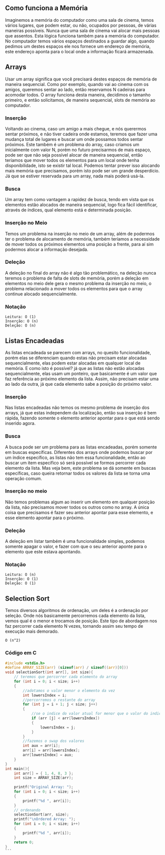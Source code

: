 ## Como funciona a Memória
Imaginemos a memória do computador como uma sala de cinema, temos vários lugares, que podem estar, ou não, ocupados por pessoas, de várias maneiras possíveis. 
Nunca que uma sala de cinema vai alocar mais pessoas que assentos. Esta lógica funciona também para a memória do computador.
No computador temos vários espaços destinados a guardar algo, quando pedimos um destes espaços ele nos fornece um endereço de memória, este endereço aponta para o local onde a informação ficará armazenada.
## Arrays
Usar um array significa que você precisará destes espaços de memória de maneira sequencial. Como por exemplo, quando vai ao cinema com os amigos, queremos sentar ao lado, então reservamos N cadeiras para acomodar todos. O array funciona desta maneira, decidimos o tamanho primeiro, e então solicitamos, de maneira sequencial, slots de memória ao computador.

### Inserção 
Voltando ao cinema, caso um amigo a mais chegue, e nós querermos sentar próximos, e não tiver cadeira onde estamos, teremos que fazer uma mudança total de lugares e buscar um onde possamos todos sentar próximos.
Este também é um problema do array, caso criamos um inicialmente com valor N, porém no futuro precisarmos de mais espaço, pode ser que não seja possível alocar de maneira sequencial, então teríamos que mover todos os elementos para um local onde tenha disponibilidade, isto se existir tal local. Podemos tentar prever isso alocando mais memória que precisamos, porém isto pode ser um grande desperdício. Já que se estiver reservada para um array, nada mais poderá usá-la.
### Busca
Um array tem como vantagem a rapidez de busca, tendo em vista que os elementos estão alocados de maneira sequencial, logo fica fácil identificar, através de índices, qual elemento está e determinada posição.

### Inserção no Meio
Temos um problema na inserção no meio de um array, além de podermos ter o problema de alocamento de memória, também teríamos a necessidade de mover todos os próximos elementos uma posição a frente, para aí sim podermos alocar a informação desejada.

### Deleção
A deleção no final do array não é algo tão problemático, na deleção nunca teremos o problema de falta de slots de memória, porém a deleção em elementos no meio dele gera o mesmo problema da inserção no meio, o problema relacionado a mover todos os elementos para que o array continue alocado sequencialmente.

### Notação
	Leitura: O (1)
	Inserção: O (n)
	Deleção: O (n)

## Listas Encadeadas
As listas encadeada se parecem com arrays, no quesito funcionalidade, porém elas se diferenciam quando estas não precisam estar alocadas sequencialmente, elas podem estar alocadas em qualquer local de memória.
E como isto é possível? já que as listas não estão alocadas sequencialmente, elas usam um ponteiro, que basicamente é um valor que faz referência ao próximo elemento da lista.  Assim, não precisam estar uma ao lado da outra, já que cada elemento sabe a posição do próximo valor.

### Inserção
Nas listas encadeadas não temos os mesmo problema de inserção dos arrays, já que estas independem da localização, então sua inserção é bem rápida, fazendo somente o elemento anterior apontar para o que está sendo inserido agora.

### Busca
A busca pode ser um problema para as listas encadeadas, porém somente em buscas específicas. Diferentes dos arrays onde podemos buscar por um índice específico, as listas não tem essa funcionalidade, então ao buscar um item específico só será possível se formos percorrer cada elemento da lista.
Mas veja bem, este problema se dá somente em buscas específicas, caso queira retornar todos os valores da lista se torna uma operação comum.

### Inserção no meio
Não temos problemas algum ao inserir um elemento em qualquer posição da lista, não precisamos mover todos os outros como no array. A única coisa que precisamos é fazer seu anterior apontar para esse elemento, e esse elemento apontar para o próximo.

### Deleção
A deleção em listar também é uma funcionalidade simples, podemos somente apagar o valor, e fazer com que o seu anterior aponte para o elemento que este estava apontando.

### Notação
	Leitura: O (n)
	Inserção: O (1)
	Deleção: O (1)

## Selection Sort
Temos diversos algoritmos de ordenação, um deles é a ordenação por seleção. Onde nós basicamente percorremos cada elemento da lista, vemos qual é o menor e trocamos de posição.
Este tipo de abordagem nos faz percorrer cada elemento N vezes, tornando assim seu tempo de execução mais demorado.

	O (n^2)

### Código em C
````C
#include <stdio.h>
#define ARRAY_SIZE(arr) (sizeof(arr) / sizeof((arr)[0])) 
void selectionSort(int arr[], int size){
    // teremos que percorrer cada elemento do array
    for (int i = 0; i < size; i++)
    {
	    //adotamos o valor menor o elemento da vez
        int lowersIndex = i;  
        //percorremos o restante do array 
        for (int j = i + 1; j < size; j++)
        {
	        //se o indice do valor atual for menor que o valor do indice do menor, trocamos o indice do menor
            if (arr [j] < arr[lowersIndex])
            {
                lowersIndex = j;
            }            
        }  
        //fazemos o swap dos valores
        int aux = arr[i];
        arr[i] = arr[lowersIndex];
        arr[lowersIndex] = aux;
    }
}  
int main(){
    int arr[] = { 1, 4, 8, 3 };
    int size = ARRAY_SIZE(arr);  
    
    printf("Original Array: ");
    for (int i = 0; i < size; i++)
    {
        printf("%d ", arr[i]);
    }
    // ordenando
    selectionSort(arr, size);  
    printf("\nOrdered Array: ");
    for (int i = 0; i < size; i++)
    {
        printf("%d ", arr[i]);
    }
    return 0;
}
```